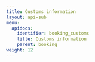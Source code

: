 ```yaml
---
title: Customs information
layout: api-sub
menu:
  apidocs:
    identifier: booking_customs
    title: Customs information
    parent: booking
weight: 12
---
```

